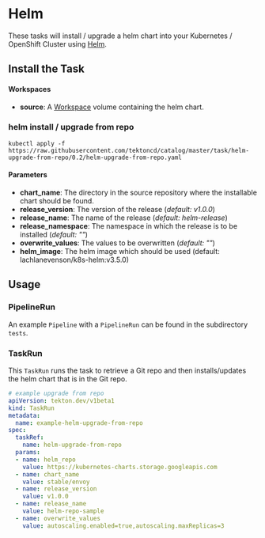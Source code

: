 # Helm

These tasks will install / upgrade a helm chart into your Kubernetes / OpenShift Cluster using [Helm](https://github.com/helm/helm).

## Install the Task

#### Workspaces

* **source**: A [Workspace](https://github.com/tektoncd/pipeline/blob/master/docs/workspaces.md) volume containing the helm chart.

### helm install / upgrade from repo

```
kubectl apply -f https://raw.githubusercontent.com/tektoncd/catalog/master/task/helm-upgrade-from-repo/0.2/helm-upgrade-from-repo.yaml
```

#### Parameters

- **chart_name**: The directory in the source repository where the installable chart should be found.
- **release_version**: The version of the release (*default: v1.0.0*)
- **release_name**: The name of the release (*default: helm-release*)
- **release_namespace**: The namespace in which the release is to be installed (*default: ""*)
- **overwrite_values**: The values to be overwritten (*default: ""*)
- **helm_image**: The helm image which should be used (default: lachlanevenson/k8s-helm:v3.5.0)

## Usage

### PipelineRun

An example `Pipeline` with a `PipelineRun` can be found in the subdirectory `tests`.

### TaskRun

This `TaskRun` runs the task to retrieve a Git repo and then installs/updates the helm chart that is in the Git repo.

```yaml
# example upgrade from repo
apiVersion: tekton.dev/v1beta1
kind: TaskRun
metadata:
  name: example-helm-upgrade-from-repo
spec:
  taskRef:
    name: helm-upgrade-from-repo
  params:
  - name: helm_repo
    value: https://kubernetes-charts.storage.googleapis.com
  - name: chart_name
    value: stable/envoy
  - name: release_version
    value: v1.0.0
  - name: release_name
    value: helm-repo-sample
  - name: overwrite_values
    value: autoscaling.enabled=true,autoscaling.maxReplicas=3
```
